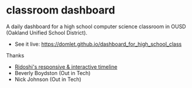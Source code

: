 # classroom dashboard

A daily dashboard for a high school computer science classroom in OUSD (Oakland Unified School District).

- See it live: https://domlet.github.io/dashboard_for_high_school_class

Thanks

- [Ridoshi's responsive & interactive timeline](https://codepen.io/Ridoshi/pen/araEGY)
- Beverly Boydston (Out in Tech)
- Nick Johnson (Out in Tech)
